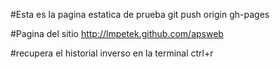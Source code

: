 #Esta es la pagina estatica de prueba
git push origin gh-pages

#Pagina del sitio
http://lmpetek.github.com/apsweb

#recupera el historial inverso en la terminal
ctrl+r
